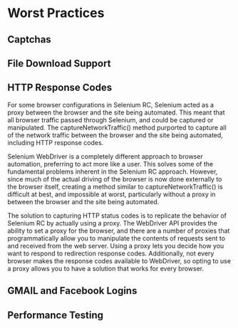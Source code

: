 Worst Practices
===============

Captchas
--------

File Download Support
---------------------

HTTP Response Codes
-------------------
For some browser configurations in Selenium RC, Selenium acted as a proxy between the 
browser and the site being automated. This meant that all browser traffic passed through
Selenium, and could be captured or manipulated. The captureNetworkTraffic() method purported
to capture all of the network traffic between the browser and the site being automated,
including HTTP response codes.

Selenium WebDriver is a completely different approach to browser automation, preferring to 
act more like a user. This solves some of the fundamental problems inherent in the Selenium
RC approach. However, since much of the actual driving of the browser is now done externally
to the browser itself, creating a method similar to captureNetworkTraffic() is difficult at
best, and impossible at worst, particularly without a proxy in between the browser and the
site being automated.

The solution to capturing HTTP status codes is to replicate the behavior of Selenium RC by
actually using a proxy. The WebDriver API provides the ability to set a proxy for the browser,
and there are a number of proxies that programmatically allow you to manipulate the contents
of requests sent to and received from the web server. Using a proxy lets you decide how you
want to respond to redirection response codes. Additionally, not every browser makes the 
response codes available to WebDriver, so opting to use a proxy allows you to have a solution
that works for every browser.

GMAIL and Facebook Logins
-------------------------

Performance Testing
-------------------
